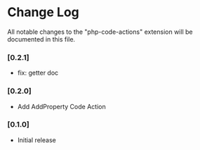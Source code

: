 # Change Log

All notable changes to the "php-code-actions" extension will be documented in this file.

### [0.2.1]

- fix: getter doc
### [0.2.0]

- Add AddProperty Code Action

### [0.1.0]

- Initial release